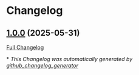 # Changelog

## [1.0.0](https://github.com/GameFrameX/com.gameframex.unity.coroutine/tree/1.0.0) (2025-05-31)

[Full Changelog](https://github.com/GameFrameX/com.gameframex.unity.coroutine/compare/3da408c69254cff71672bacf48cac265fedbee23...1.0.0)



\* *This Changelog was automatically generated by [github_changelog_generator](https://github.com/github-changelog-generator/github-changelog-generator)*
